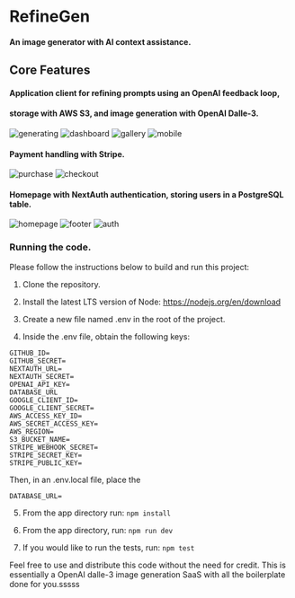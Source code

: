 # RefineGen
#### An image generator with AI context assistance.

## Core Features

#### Application client for refining prompts using an OpenAI feedback loop, 
#### storage with AWS S3, and image generation with OpenAI Dalle-3.
![generating](/app/public/docs/generating.png)
![dashboard](/app/public/docs/dashboard.png)
![gallery](/app/public/docs/gallery.png)
![mobile](/app/public/docs/mobile.png)

#### Payment handling with Stripe.
![purchase](/app/public/docs/purchase.png)
![checkout](/app/public/docs/checkout.png)

#### Homepage with NextAuth authentication, storing users in a PostgreSQL table.
![homepage](/app/public/docs/homepage.png)
![footer](/app/public/docs/footer.png)
![auth](/app/public/docs/auth.png)

### Running the code.

Please follow the instructions below to build and run this project:

1. Clone the repository.

2. Install the latest LTS version of Node: https://nodejs.org/en/download

3. Create a new file named .env in the root of the project.

4. Inside the .env file, obtain the following keys:

```
GITHUB_ID=
GITHUB_SECRET=
NEXTAUTH_URL=
NEXTAUTH_SECRET=
OPENAI_API_KEY=
DATABASE_URL
GOOGLE_CLIENT_ID=
GOOGLE_CLIENT_SECRET=
AWS_ACCESS_KEY_ID=
AWS_SECRET_ACCESS_KEY=
AWS_REGION=
S3_BUCKET_NAME=
STRIPE_WEBHOOK_SECRET=
STRIPE_SECRET_KEY=
STRIPE_PUBLIC_KEY=
```

Then, in an .env.local file, place the

```
DATABASE_URL=
```

5. From the app directory run: `npm install`

6. From the app directory, run: `npm run dev`

7. If you would like to run the tests, run: `npm test`

Feel free to use and distribute this code without the need for credit. This is essentially a
OpenAI dalle-3 image generation SaaS with all the boilerplate done for you.sssss

